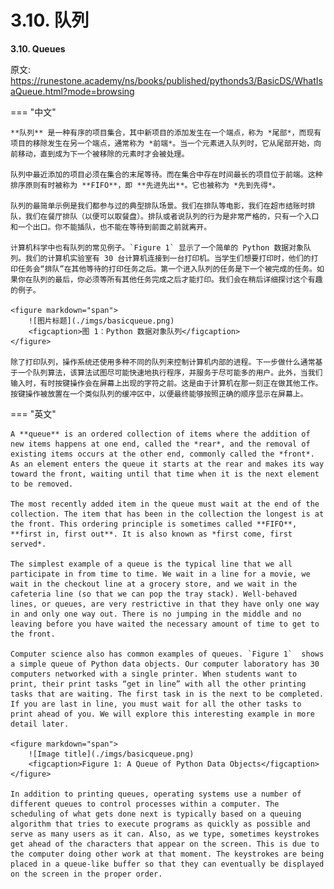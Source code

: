 # 3.10. 队列

**3.10. Queues**

原文: <https://runestone.academy/ns/books/published/pythonds3/BasicDS/WhatIsaQueue.html?mode=browsing>

=== "中文"

    **队列** 是一种有序的项目集合，其中新项目的添加发生在一个端点，称为 *尾部*，而现有项目的移除发生在另一个端点，通常称为 *前端*。当一个元素进入队列时，它从尾部开始，向前移动，直到成为下一个被移除的元素时才会被处理。
    
    队列中最近添加的项目必须在集合的末尾等待。而在集合中存在时间最长的项目位于前端。这种排序原则有时被称为 **FIFO**，即 **先进先出**。它也被称为 *先到先得*。
    
    队列的最简单示例是我们都参与过的典型排队场景。我们在排队等电影，我们在超市结账时排队，我们在餐厅排队（以便可以取餐盘）。排队或者说队列的行为是非常严格的，只有一个入口和一个出口。你不能插队，也不能在等待到前面之前就离开。
    
    计算机科学中也有队列的常见例子。`Figure 1` 显示了一个简单的 Python 数据对象队列。我们的计算机实验室有 30 台计算机连接到一台打印机。当学生们想要打印时，他们的打印任务会“排队”在其他等待的打印任务之后。第一个进入队列的任务是下一个被完成的任务。如果你在队列的最后，你必须等所有其他任务完成之后才能打印。我们会在稍后详细探讨这个有趣的例子。
    
    <figure markdown="span">
        ![图片标题](./imgs/basicqueue.png)
        <figcaption>图 1：Python 数据对象队列</figcaption>
    </figure>
    
    除了打印队列，操作系统还使用多种不同的队列来控制计算机内部的进程。下一步做什么通常基于一个队列算法，该算法试图尽可能快速地执行程序，并服务于尽可能多的用户。此外，当我们输入时，有时按键操作会在屏幕上出现的字符之前。这是由于计算机在那一刻正在做其他工作。按键操作被放置在一个类似队列的缓冲区中，以便最终能够按照正确的顺序显示在屏幕上。

=== "英文"

    A **queue** is an ordered collection of items where the addition of new items happens at one end, called the *rear*, and the removal of existing items occurs at the other end, commonly called the *front*. As an element enters the queue it starts at the rear and makes its way toward the front, waiting until that time when it is the next element to be removed.
    
    The most recently added item in the queue must wait at the end of the collection. The item that has been in the collection the longest is at the front. This ordering principle is sometimes called **FIFO**, **first in, first out**. It is also known as *first come, first served*.
    
    The simplest example of a queue is the typical line that we all participate in from time to time. We wait in a line for a movie, we wait in the checkout line at a grocery store, and we wait in the cafeteria line (so that we can pop the tray stack). Well-behaved lines, or queues, are very restrictive in that they have only one way in and only one way out. There is no jumping in the middle and no leaving before you have waited the necessary amount of time to get to the front.
    
    Computer science also has common examples of queues. `Figure 1`  shows a simple queue of Python data objects. Our computer laboratory has 30 computers networked with a single printer. When students want to print, their print tasks “get in line” with all the other printing tasks that are waiting. The first task in is the next to be completed. If you are last in line, you must wait for all the other tasks to print ahead of you. We will explore this interesting example in more detail later.
        
    <figure markdown="span">
        ![Image title](./imgs/basicqueue.png)
        <figcaption>Figure 1: A Queue of Python Data Objects</figcaption>
    </figure>
    
    In addition to printing queues, operating systems use a number of different queues to control processes within a computer. The scheduling of what gets done next is typically based on a queuing algorithm that tries to execute programs as quickly as possible and serve as many users as it can. Also, as we type, sometimes keystrokes get ahead of the characters that appear on the screen. This is due to the computer doing other work at that moment. The keystrokes are being placed in a queue-like buffer so that they can eventually be displayed on the screen in the proper order.